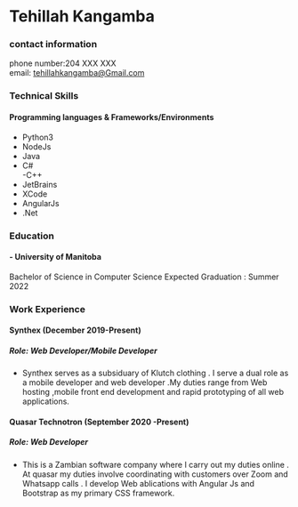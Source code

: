 # Tehillah Kangamba                                                                                                                    
### contact information
phone number:204 XXX XXX  
email: tehillahkangamba@Gmail.com

### Technical Skills
 #### Programming languages 	& Frameworks/Environments 	

 - Python3                       	
 - NodeJs                               	
 - Java                  	              	
 - C#                                  	
 -C++                   	   
 - JetBrains 
 -	 XCode   
 - AngularJs
 - .Net  
### Education
#### - University of Manitoba
  Bachelor of Science in Computer Science
  Expected Graduation : Summer 2022

### Work Experience

#### Synthex (December 2019-Present)
##### Role: Web Developer/Mobile Developer
- Synthex serves as a subsiduary of Klutch clothing . I serve a dual role as a mobile developer and web developer .My duties range from Web hosting ,mobile front end development and rapid prototyping of all web applications.

#### Quasar Technotron (September 2020 -Present)
##### Role: Web Developer
- This is a Zambian software company where I carry out my duties online . At quasar my duties involve coordinating with customers over Zoom and Whatsapp calls . I develop Web ablications with Angular Js and Bootstrap as my primary CSS framework.

